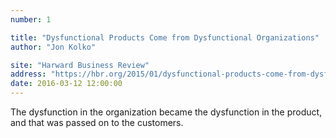 ```yaml
---
number: 1

title: "Dysfunctional Products Come from Dysfunctional Organizations"
author: "Jon Kolko"

site: "Harward Business Review"
address: "https://hbr.org/2015/01/dysfunctional-products-come-from-dysfunctional-organizations"
date: 2016-03-12 12:00:00
---
```


The dysfunction in the organization became the dysfunction in the product, and that was passed on to the customers.

